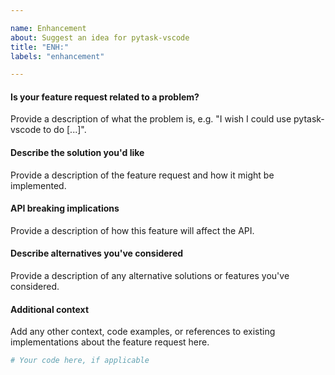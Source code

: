 ```yaml
---

name: Enhancement
about: Suggest an idea for pytask-vscode
title: "ENH:"
labels: "enhancement"

---
```


#### Is your feature request related to a problem?

Provide a description of what the problem is, e.g. "I wish I could use pytask-vscode
to do [...]".

#### Describe the solution you'd like

Provide a description of the feature request and how it might be implemented.

#### API breaking implications

Provide a description of how this feature will affect the API.

#### Describe alternatives you've considered

Provide a description of any alternative solutions or features you've considered.

#### Additional context

Add any other context, code examples, or references to existing implementations about
the feature request here.

```python
# Your code here, if applicable
```
